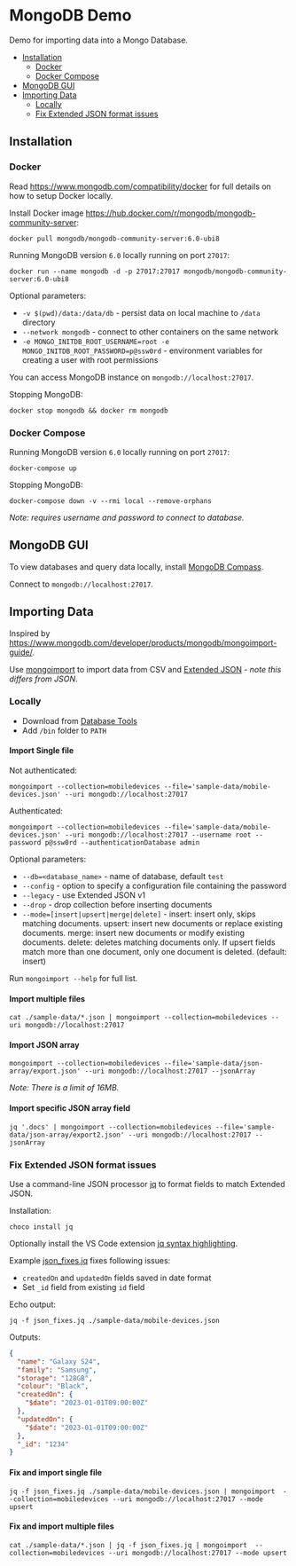 # MongoDB Demo

Demo for importing data into a Mongo Database.

* [Installation](#installation)
  * [Docker](#docker)
  * [Docker Compose](#docker-compose)
* [MongoDB GUI](#mongodb-gui)
* [Importing Data](#importing-data)
  * [Locally](#locally)
  * [Fix Extended JSON format issues](#fix-extended-json-format-issues)

## Installation

### Docker

Read https://www.mongodb.com/compatibility/docker for full details on how to setup Docker locally.

Install Docker image https://hub.docker.com/r/mongodb/mongodb-community-server:

```shell
docker pull mongodb/mongodb-community-server:6.0-ubi8
```

Running MongoDB version `6.0` locally running on port `27017`:

```shell
docker run --name mongodb -d -p 27017:27017 mongodb/mongodb-community-server:6.0-ubi8
```

Optional parameters:

* `-v $(pwd)/data:/data/db` - persist data on local machine to `/data` directory
* `--network mongodb` - connect to other containers on the same network
* `-e MONGO_INITDB_ROOT_USERNAME=root -e MONGO_INITDB_ROOT_PASSWORD=p@ssw0rd` - environment variables for creating a user with root permissions

You can access MongoDB instance on `mongodb://localhost:27017`.

Stopping MongoDB:

```shell
docker stop mongodb && docker rm mongodb
```

### Docker Compose

Running MongoDB version `6.0` locally running on port `27017`:

```shell
docker-compose up
```

Stopping MongoDB:

```shell
docker-compose down -v --rmi local --remove-orphans
```

_Note: requires username and password to connect to database._

## MongoDB GUI

To view databases and query data locally, install [MongoDB Compass](https://www.mongodb.com/docs/compass/current/).

Connect to `mongodb://localhost:27017`.

## Importing Data

Inspired by https://www.mongodb.com/developer/products/mongodb/mongoimport-guide/.

Use [mongoimport](https://www.mongodb.com/docs/database-tools/mongoimport/) to import data from CSV and [Extended JSON](https://www.mongodb.com/docs/manual/reference/mongodb-extended-json/) - _note this differs from JSON_.

### Locally

* Download from [Database Tools](https://www.mongodb.com/docs/database-tools/installation/installation/)
* Add `/bin` folder to `PATH`

#### Import Single file

Not authenticated:

```shell
mongoimport --collection=mobiledevices --file='sample-data/mobile-devices.json' --uri mongodb://localhost:27017
```

Authenticated:

```shell
mongoimport --collection=mobiledevices --file='sample-data/mobile-devices.json' --uri mongodb://localhost:27017 --username root --password p@ssw0rd --authenticationDatabase admin
```

Optional parameters:

* `--db=<database_name>` - name of database, default `test`
* `--config` - option to specify a configuration file containing the password
* `--legacy` - use Extended JSON v1
* `--drop` - drop collection before inserting documents
* `--mode=[insert|upsert|merge|delete]` - insert: insert only, skips matching documents. upsert: insert new documents or replace existing documents. merge: insert new documents or modify existing documents. delete: deletes matching documents only. If upsert fields match more than one document, only one document is deleted. (default: insert)

Run `mongoimport --help` for full list.

#### Import multiple files

```shell
cat ./sample-data/*.json | mongoimport --collection=mobiledevices --uri mongodb://localhost:27017
```

#### Import JSON array

```shell
mongoimport --collection=mobiledevices --file='sample-data/json-array/export.json' --uri mongodb://localhost:27017 --jsonArray
```

_Note: There is a limit of 16MB._

#### Import specific JSON array field

```shell
jq '.docs' | mongoimport --collection=mobiledevices --file='sample-data/json-array/export2.json' --uri mongodb://localhost:27017 --jsonArray
```

### Fix Extended JSON format issues

Use a command-line JSON processor [jq](https://jqlang.github.io/jq/) to format fields to match Extended JSON.

Installation:

```shell
choco install jq
```

Optionally install the VS Code extension [jq syntax highlighting](https://marketplace.visualstudio.com/items?itemName=jq-syntax-highlighting.jq-syntax-highlighting).

Example [json_fixes.jq](./json_fixes.jq) fixes following issues:

* `createdOn` and `updatedOn` fields saved in date format
* Set `_id` field from existing `id` field

Echo output:

```shell
jq -f json_fixes.jq ./sample-data/mobile-devices.json
```

Outputs:

```json
{
  "name": "Galaxy S24",
  "family": "Samsung",
  "storage": "128GB",
  "colour": "Black",
  "createdOn": {
    "$date": "2023-01-01T09:00:00Z"
  },
  "updatedOn": {
    "$date": "2023-01-01T09:00:00Z"
  },
  "_id": "1234"
}
```

#### Fix and import single file

```shell
jq -f json_fixes.jq ./sample-data/mobile-devices.json | mongoimport  --collection=mobiledevices --uri mongodb://localhost:27017 --mode upsert
```

#### Fix and import multiple files

```shell
cat ./sample-data/*.json | jq -f json_fixes.jq | mongoimport  --collection=mobiledevices --uri mongodb://localhost:27017 --mode upsert
```
